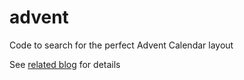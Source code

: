 # advent

Code to search for the perfect Advent Calendar layout

See [related blog](https://blog.jgc.org/2018/12/the-search-for-perfect-advent-calendar.html) for details
